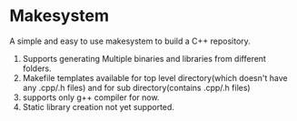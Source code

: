 # Makesystem

A simple and easy to use makesystem to build a C++ repository.

1. Supports generating Multiple binaries and libraries from different folders.
2. Makefile templates available for top level directory(which doesn't have any .cpp/.h files) and for sub directory(contains .cpp/.h files)
3. supports only g++ compiler for now.
4. Static library creation not yet supported.


